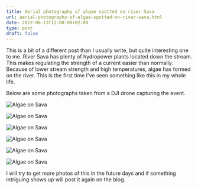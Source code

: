 ```yaml
---
title: Aerial photography of algae spotted on river Sava
url: aerial-photography-of-algae-spotted-on-river-sava.html
date: 2022-08-13T12:00:00+02:00
type: post
draft: false
---
```


This is a bit of a different post than I usually write, but quite interesting
one to me. River Sava has plenty of hydropower plants located down the stream.
This makes regulating the strength of a current easier than normally. Because of
lower stream strength and high temperatures, algae has formed on the river.
This is the first time I've seen something like this in my whole life.

Below are some photographs taken from a DJI drone capturing the event.

![Algae on Sava](/posts/algae-sava/dji-algae-0.jpg)

![Algae on Sava](/posts/algae-sava/dji-algae-1.jpg)

![Algae on Sava](/posts/algae-sava/dji-algae-2.jpg)

![Algae on Sava](/posts/algae-sava/dji-algae-3.jpg)

![Algae on Sava](/posts/algae-sava/dji-algae-4.jpg)

![Algae on Sava](/posts/algae-sava/dji-algae-5.jpg)

I will try to get more photos of this in the future days and if something
intriguing shows up will post it again on the blog.

